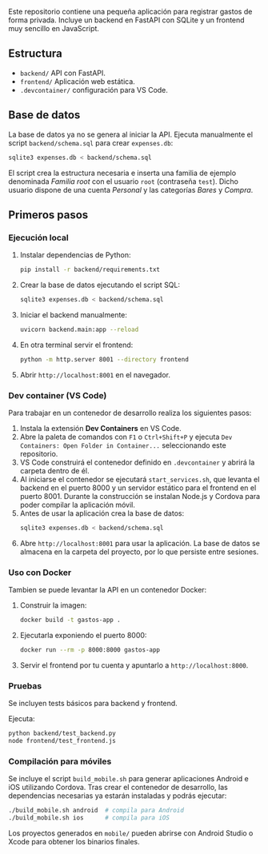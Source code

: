 Este repositorio contiene una pequeña aplicación para registrar gastos de forma privada. Incluye un backend en FastAPI con SQLite y un frontend muy sencillo en JavaScript.

## Estructura
- `backend/` API con FastAPI.
- `frontend/` Aplicación web estática.
- `.devcontainer/` configuración para VS Code.

## Base de datos
La base de datos ya no se genera al iniciar la API. Ejecuta manualmente el script `backend/schema.sql` para crear `expenses.db`:

```bash
sqlite3 expenses.db < backend/schema.sql
```

El script crea la estructura necesaria e inserta una familia de ejemplo denominada *Familia root* con el usuario `root` (contraseña `test`). Dicho usuario dispone de una cuenta *Personal* y las categorías *Bares* y *Compra*.

## Primeros pasos

### Ejecución local
1. Instalar dependencias de Python:
   ```bash
   pip install -r backend/requirements.txt
   ```
2. Crear la base de datos ejecutando el script SQL:
   ```bash
   sqlite3 expenses.db < backend/schema.sql
   ```
3. Iniciar el backend manualmente:
   ```bash
   uvicorn backend.main:app --reload
   ```
4. En otra terminal servir el frontend:
   ```bash
   python -m http.server 8001 --directory frontend
   ```
5. Abrir `http://localhost:8001` en el navegador.

### Dev container (VS Code)
Para trabajar en un contenedor de desarrollo realiza los siguientes pasos:
1. Instala la extensión **Dev Containers** en VS Code.
2. Abre la paleta de comandos con `F1` o `Ctrl+Shift+P` y ejecuta
   `Dev Containers: Open Folder in Container...` seleccionando este repositorio.
3. VS Code construirá el contenedor definido en `.devcontainer` y abrirá la
   carpeta dentro de él.
4. Al iniciarse el contenedor se ejecutará `start_services.sh`, que levanta el
   backend en el puerto 8000 y un servidor estático para el frontend en el
   puerto 8001. Durante la construcción se instalan Node.js y Cordova para
   poder compilar la aplicación móvil.
5. Antes de usar la aplicación crea la base de datos:
   ```bash
   sqlite3 expenses.db < backend/schema.sql
   ```
6. Abre `http://localhost:8001` para usar la aplicación. La base de datos se
   almacena en la carpeta del proyecto, por lo que persiste entre sesiones.

### Uso con Docker
Tambien se puede levantar la API en un contenedor Docker:
1. Construir la imagen:
   ```bash
   docker build -t gastos-app .
   ```
2. Ejecutarla exponiendo el puerto 8000:
   ```bash
   docker run --rm -p 8000:8000 gastos-app
   ```
3. Servir el frontend por tu cuenta y apuntarlo a `http://localhost:8000`.

### Pruebas
Se incluyen tests básicos para backend y frontend.

Ejecuta:
```bash
python backend/test_backend.py
node frontend/test_frontend.js
```

### Compilación para móviles

Se incluye el script `build_mobile.sh` para generar aplicaciones Android e iOS
utilizando Cordova. Tras crear el contenedor de desarrollo, las dependencias
necesarias ya estarán instaladas y podrás ejecutar:

```bash
./build_mobile.sh android  # compila para Android
./build_mobile.sh ios      # compila para iOS
```

Los proyectos generados en `mobile/` pueden abrirse con Android Studio o Xcode
para obtener los binarios finales.
